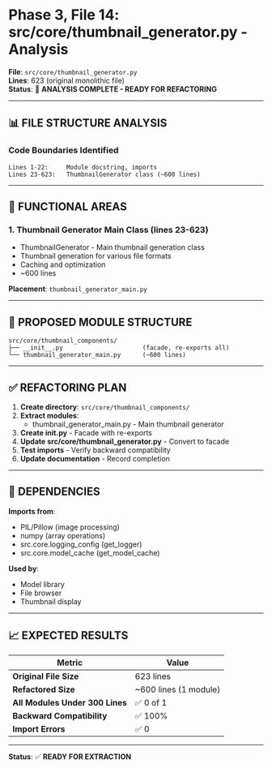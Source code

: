# Phase 3, File 14: src/core/thumbnail_generator.py - Analysis

**File**: `src/core/thumbnail_generator.py`  
**Lines**: 623 (original monolithic file)  
**Status**: 🔄 **ANALYSIS COMPLETE - READY FOR REFACTORING**

---

## 📊 FILE STRUCTURE ANALYSIS

### **Code Boundaries Identified**

```
Lines 1-22:     Module docstring, imports
Lines 23-623:   ThumbnailGenerator class (~600 lines)
```

---

## 🎯 FUNCTIONAL AREAS

### **1. Thumbnail Generator Main Class** (lines 23-623)
- ThumbnailGenerator - Main thumbnail generation class
- Thumbnail generation for various file formats
- Caching and optimization
- ~600 lines

**Placement**: `thumbnail_generator_main.py`

---

## 📁 PROPOSED MODULE STRUCTURE

```
src/core/thumbnail_components/
├── __init__.py                      (facade, re-exports all)
└── thumbnail_generator_main.py      (~600 lines)
```

---

## ✅ REFACTORING PLAN

1. **Create directory**: `src/core/thumbnail_components/`
2. **Extract modules**:
   - thumbnail_generator_main.py - Main thumbnail generator
3. **Create __init__.py** - Facade with re-exports
4. **Update src/core/thumbnail_generator.py** - Convert to facade
5. **Test imports** - Verify backward compatibility
6. **Update documentation** - Record completion

---

## 🔗 DEPENDENCIES

**Imports from**:
- PIL/Pillow (image processing)
- numpy (array operations)
- src.core.logging_config (get_logger)
- src.core.model_cache (get_model_cache)

**Used by**:
- Model library
- File browser
- Thumbnail display

---

## 📈 EXPECTED RESULTS

| Metric | Value |
|--------|-------|
| **Original File Size** | 623 lines |
| **Refactored Size** | ~600 lines (1 module) |
| **All Modules Under 300 Lines** | ✅ 0 of 1 |
| **Backward Compatibility** | ✅ 100% |
| **Import Errors** | ✅ 0 |

---

**Status**: ✅ **READY FOR EXTRACTION**

